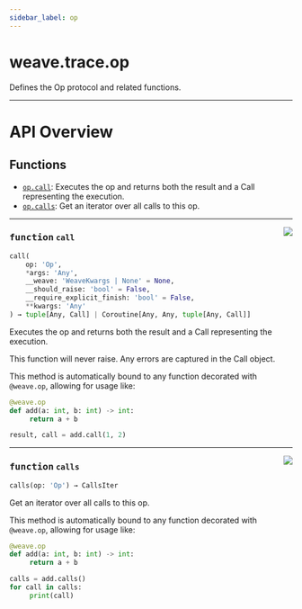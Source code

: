 ```yaml
---
sidebar_label: op
---
```

    

# weave.trace.op

Defines the Op protocol and related functions.

---


# API Overview





## Functions

- [`op.call`](#function-call): Executes the op and returns both the result and a Call representing the execution.
- [`op.calls`](#function-calls): Get an iterator over all calls to this op.


---


<a href="https://github.com/wandb/weave/blob/master/weave/trace/op.py#L1086"><img align="right" src="https://img.shields.io/badge/-source-cccccc?style=flat-square" /></a>

### <kbd>function</kbd> `call`

```python
call(
    op: 'Op',
    *args: 'Any',
    __weave: 'WeaveKwargs | None' = None,
    __should_raise: 'bool' = False,
    __require_explicit_finish: 'bool' = False,
    **kwargs: 'Any'
) → tuple[Any, Call] | Coroutine[Any, Any, tuple[Any, Call]]
```

Executes the op and returns both the result and a Call representing the execution. 

This function will never raise.  Any errors are captured in the Call object. 

This method is automatically bound to any function decorated with `@weave.op`, allowing for usage like: 

```python
@weave.op
def add(a: int, b: int) -> int:
     return a + b

result, call = add.call(1, 2)
``` 

---

<a href="https://github.com/wandb/weave/blob/master/weave/trace/op.py#L1133"><img align="right" src="https://img.shields.io/badge/-source-cccccc?style=flat-square" /></a>

### <kbd>function</kbd> `calls`

```python
calls(op: 'Op') → CallsIter
```

Get an iterator over all calls to this op. 

This method is automatically bound to any function decorated with `@weave.op`, allowing for usage like: 

```python
@weave.op
def add(a: int, b: int) -> int:
     return a + b

calls = add.calls()
for call in calls:
     print(call)
``` 
